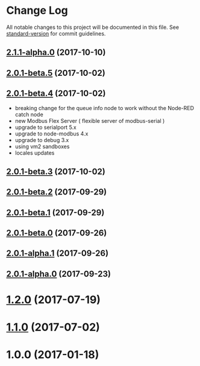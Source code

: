 # Change Log

All notable changes to this project will be documented in this file. See [standard-version](https://github.com/conventional-changelog/standard-version) for commit guidelines.

<a name="2.1.1-alpha.0"></a>
## [2.1.1-alpha.0](https://github.com/biancode/node-red-contrib-modbus/compare/v1.0.16...v2.1.1-alpha.0) (2017-10-10)



<a name="2.0.1-beta.5"></a>
## [2.0.1-beta.5](https://github.com/biancode/node-red-contrib-modbus/compare/v2.0.1-beta.4...v2.0.1-beta.5) (2017-10-02)



<a name="2.0.1-beta.4"></a>
## [2.0.1-beta.4](https://github.com/biancode/node-red-contrib-modbus/compare/v2.0.1-beta.3...v2.0.1-beta.4) (2017-10-02)

* breaking change for the queue info node to work without the Node-RED catch node
* new Modbus Flex Server ( flexible server of modbus-serial )
* upgrade to serialport 5.x
* upgrade to node-modbus 4.x
* upgrade to debug 3.x
* using vm2 sandboxes
* locales updates

<a name="2.0.1-beta.3"></a>
## [2.0.1-beta.3](https://github.com/biancode/node-red-contrib-modbus/compare/v2.0.1-beta.2...v2.0.1-beta.3) (2017-10-02)



<a name="2.0.1-beta.2"></a>
## [2.0.1-beta.2](https://github.com/biancode/node-red-contrib-modbus/compare/v2.0.1-beta.1...v2.0.1-beta.2) (2017-09-29)



<a name="2.0.1-beta.1"></a>
## [2.0.1-beta.1](https://github.com/biancode/node-red-contrib-modbus/compare/v1.0.16...v2.0.1-beta.1) (2017-09-29)



<a name="2.0.1-beta.0"></a>
## [2.0.1-beta.0](https://github.com/biancode/node-red-contrib-modbus/compare/v2.0.1-alpha.1...v2.0.1-beta.0) (2017-09-26)



<a name="2.0.1-alpha.1"></a>
## [2.0.1-alpha.1](https://github.com/biancode/node-red-contrib-modbus/compare/v2.0.1-alpha.0...v2.0.1-alpha.1) (2017-09-26)



<a name="2.0.1-alpha.0"></a>
## [2.0.1-alpha.0](https://github.com/biancode/node-red-contrib-modbus/compare/v1.2.2...v2.0.1-alpha.0) (2017-09-23)



<a name="1.2.0"></a>
# [1.2.0](https://github.com/biancode/node-red-contrib-modbus/compare/v1.1.0...v1.2.0) (2017-07-19)

<a name="1.1.0"></a>
# [1.1.0](https://github.com/biancode/node-red-contrib-modbus/compare/v1.0.0...v1.1.0) (2017-07-02)

<a name="1.0.0"></a>
# 1.0.0 (2017-01-18)